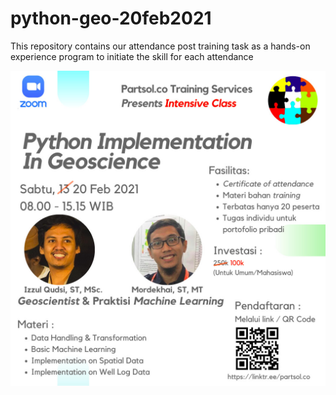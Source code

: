 # python-geo-20feb2021
This repository contains our attendance post training task as a hands-on experience program to initiate the skill for each attendance

![alt text](https://github.com/partsolco/python-geo-20feb2021/blob/main/images/partsol20feb.jpeg?raw=true)
